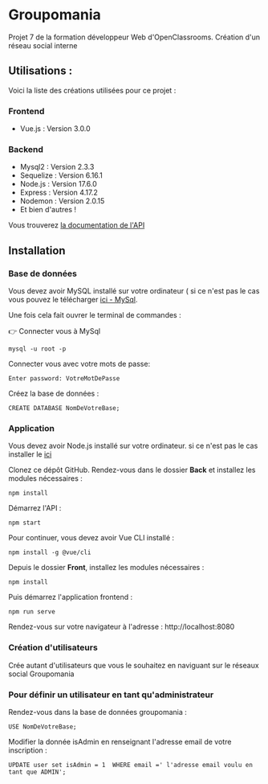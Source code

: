 # Groupomania
Projet 7 de la formation développeur Web d'OpenClassrooms. 
Création d'un réseau social interne 


## Utilisations : 
Voici la liste des créations utilisées pour ce projet :
### Frontend

* Vue.js : Version 3.0.0

### Backend

* Mysql2 : Version 2.3.3
* Sequelize : Version 6.16.1
* Node.js : Version 17.6.0
* Express : Version 4.17.2
* Nodemon : Version 2.0.15
* Et bien d'autres !

Vous trouverez [la documentation de l'API](https://documenter.getpostman.com/view/17892890/UVsJy7bM)

## Installation

### Base de données
Vous devez avoir MySQL installé sur votre ordinateur ( si ce n'est pas le cas vous pouvez le télécharger [ici - MySql](https://www.mysql.com/fr/). 

Une fois cela fait ouvrer le terminal de commandes :

:point_right: Connecter vous à MySql 
```
mysql -u root -p
```
Connecter vous avec votre mots de passe: 
```
Enter password: VotreMotDePasse
```
Créez la base de données : 
```
CREATE DATABASE NomDeVotreBase;
```
### Application
Vous devez avoir Node.js installé sur votre ordinateur. si ce n'est pas le cas installer le [ici](https://nodejs.org/en/)<br/>

Clonez ce dépôt GitHub. Rendez-vous dans le dossier **Back** et installez les modules nécessaires : 
```
npm install
```
Démarrez l'API :
```
npm start
```
Pour continuer, vous devez avoir Vue CLI installé :
```
npm install -g @vue/cli
```
Depuis le dossier **Front**, installez les modules nécessaires :
```
npm install
```
Puis démarrez l'application frontend :
```
npm run serve
```
Rendez-vous sur votre navigateur à l'adresse : http://localhost:8080

### Création d'utilisateurs
Crée autant d'utilisateurs que vous le souhaitez en naviguant sur le réseaux social Groupomania

### Pour définir un utilisateur en tant qu'administrateur
Rendez-vous dans la base de données groupomania :
```
USE NomDeVotreBase;
```
Modifier la donnée isAdmin en renseignant l'adresse email de votre inscription :
```
UPDATE user set isAdmin = 1  WHERE email =' l'adresse email voulu en tant que ADMIN';
```


